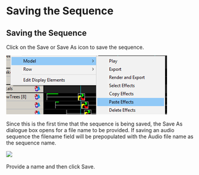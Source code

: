 # Saving the Sequence

## Saving the Sequence

Click on the Save or Save As icon to save the sequence.

![](../../.gitbook/assets/image%20%28275%29.png)

Since this is the first time that the sequence is being saved, the Save As dialogue box opens for a file name to be provided. If saving an audio sequence the filename field will be prepopulated with the Audio file name as the sequence name.

![](https://lh6.googleusercontent.com/lNspFOBnuLjAY4q1AD15bHG6V19PMo3_AqvtBgpYe4746Wco5OS-WYqlB0Z373yV8Dgr52-Jxfhz1veCAXL8dsJMYZ94jgn_CKRIFj6RVF4t4Ry1D_iJ3KdoJW5TigA8LqVDpHiy)

Provide a name and then click Save.

